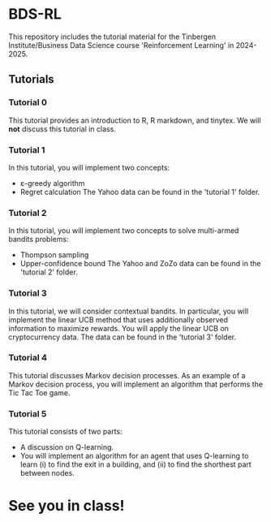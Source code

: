 # BDS-RL
This repository includes the tutorial material for the Tinbergen Institute/Business Data Science course 'Reinforcement Learning' in 2024-2025.

## Tutorials
### Tutorial 0
This tutorial provides an introduction to R, R markdown, and tinytex. We will **not** discuss this tutorial in class.

### Tutorial 1
In this tutorial, you will implement two concepts:
  - &epsilon;-greedy algorithm
  - Regret calculation
The Yahoo data can be found in the 'tutorial 1' folder.

### Tutorial 2
In this tutorial, you will implement two concepts to solve multi-armed bandits problems:
  - Thompson sampling
  - Upper-confidence bound
The Yahoo and ZoZo data can be found in the 'tutorial 2' folder.

### Tutorial 3
In this tutorial, we will consider contextual bandits. In particular, you will implement the linear UCB method that uses additionally observed information to maximize rewards. You will apply the linear UCB on cryptocurrency data. The data can be found in the 'tutorial 3' folder.

### Tutorial 4
This tutorial discusses Markov decision processes. As an example of a Markov decision process, you will implement an algorithm that performs the Tic Tac Toe game.

### Tutorial 5
This tutorial consists of two parts:
  - A discussion on Q-learning.
  - You will implement an algorithm for an agent that uses Q-learning to learn (i) to find the exit in a building, and (ii) to find the shorthest part between nodes.

# See you in class!

